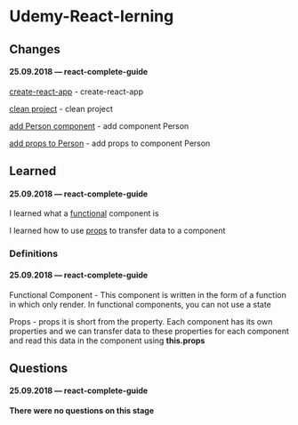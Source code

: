 # Udemy-React-lerning

## Changes

#### 25.09.2018 — react-complete-guide
[create-react-app](https://github.com/Mikele11/Udemy-React-lerning/commit/a8429aecf8d441a62478804428be058ba5fcaafe) - create-react-app

[clean project](https://github.com/Mikele11/Udemy-React-lerning/commit/d04c16430f21f94cb0f9d212560a4cfe368e2098) - clean project

[add Person component](https://github.com/Mikele11/Udemy-React-lerning/commit/bd2f83a04662262f2da4d3148d8e6c71d6cfaaf8) - add component Person

[add props to Person](https://github.com/Mikele11/Udemy-React-lerning/commit/dcb818eaf86cf2721a6de08bbb8e21b7ec4989de) - add props to component Person

## Learned

#### 25.09.2018 — react-complete-guide

I learned what a [functional](#functional) component is

I learned how to use [props](#props) to transfer data to a component

### Definitions

#### 25.09.2018 — react-complete-guide

<a name="functional"></a>Functional Component - This component is written in the form of a function in which only render. In functional components, you can not use a state

<a name="props"></a>Props - props it is short from the property. Each component has its own properties and we can transfer data to these properties for each component and read this data in the component using **this.props**

## Questions

#### 25.09.2018 — react-complete-guide

**There were no questions on this stage**
